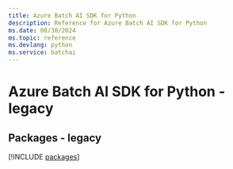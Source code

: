 ```yaml
---
title: Azure Batch AI SDK for Python
description: Reference for Azure Batch AI SDK for Python
ms.date: 08/30/2024
ms.topic: reference
ms.devlang: python
ms.service: batchai
---
```

# Azure Batch AI SDK for Python - legacy
## Packages - legacy
[!INCLUDE [packages](batch-ai-index.md)]